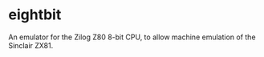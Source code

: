 # eightbit

An emulator for the Zilog Z80 8-bit CPU, to allow machine emulation of the Sinclair ZX81.